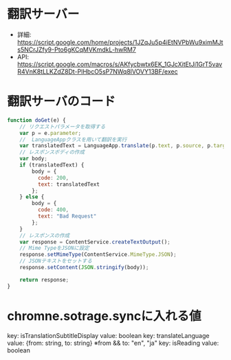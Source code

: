 # 翻訳サーバー
* 詳細: https://script.google.com/home/projects/1JZqJu5p4iEtNVPbWu9ximMJts5NCrJZfy9-Pto6gKCqMVKmdkL-hwRM7
* API: https://script.google.com/macros/s/AKfycbwtx6EK_1GJcXitEtJi1GrT5vavR4VnK8tLLKZdZ8Dt-PlHbcO5sP7NWq8lVOVY13BF/exec

# 翻訳サーバのコード
```js
function doGet(e) {
    // リクエストパラメータを取得する
    var p = e.parameter;
    //  LanguageAppクラスを用いて翻訳を実行
    var translatedText = LanguageApp.translate(p.text, p.source, p.target);
    // レスポンスボディの作成
    var body;
    if (translatedText) {
        body = {
          code: 200,
          text: translatedText
        };
    } else {
        body = {
          code: 400,
          text: "Bad Request"
        };
    }
    // レスポンスの作成
    var response = ContentService.createTextOutput();
    // Mime TypeをJSONに設定
    response.setMimeType(ContentService.MimeType.JSON);
    // JSONテキストをセットする
    response.setContent(JSON.stringify(body));

    return response;
}
```

# chromne.sotrage.syncに入れる値
key: isTranslationSubtitleDisplay value: boolean
key: translateLanguage value: {from: string, to: string} ※from && to: "en", "ja"
key: isReading value: boolean

